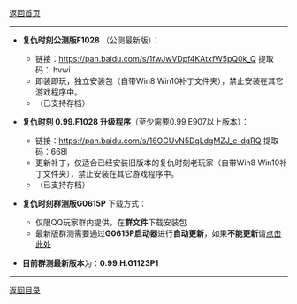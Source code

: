 [返回首页](./Home)
***

- **复仇时刻公测版F1028** （公测最新版）：
  - 链接：https://pan.baidu.com/s/1fwJwVDpf4KAtxfW5pQ0k_Q 提取码： hvwi
  - 即装即玩，独立安装包（自带Win8 Win10补丁文件夹），禁止安装在其它游戏程序中。
  - （已支持存档）

- **复仇时刻 0.99.F1028 升级程序**（至少需要0.99.E907以上版本）：
  - 链接：https://pan.baidu.com/s/16OGUvN5DqLdgMZJ_c-dqRQ 提取码：668l
  - 更新补丁，仅适合已经安装旧版本的复仇时刻老玩家（自带Win8 Win10补丁文件夹），禁止安装在其它游戏程序中。
  - （已支持存档）

- **复仇时刻群测版G0615P**  下载方式：
  - 仅限QQ玩家群内提供，在**群文件**下载安装包
  - 最新版群测需要通过**G0615P启动器**进行**自动更新**，如果**不能更新**请[点击此处](启动器无法获取更新)

- **目前群测最新版本**为：**0.99.H.G1123P1**

***
[返回目录](./常见问题指南)

